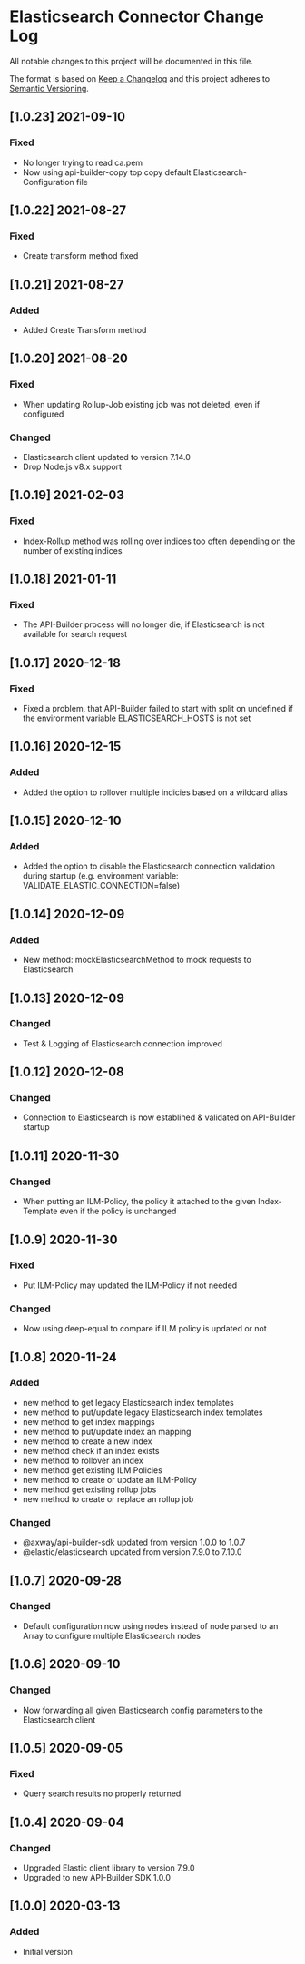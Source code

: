 # Elasticsearch Connector Change Log
All notable changes to this project will be documented in this file.

The format is based on [Keep a Changelog](http://keepachangelog.com/)
and this project adheres to [Semantic Versioning](http://semver.org/).

## [1.0.23] 2021-09-10
### Fixed
- No longer trying to read ca.pem
- Now using api-builder-copy top copy default Elasticsearch-Configuration file

## [1.0.22] 2021-08-27
### Fixed
- Create transform method fixed

## [1.0.21] 2021-08-27
### Added
- Added Create Transform method

## [1.0.20] 2021-08-20
### Fixed
- When updating Rollup-Job existing job was not deleted, even if configured 

### Changed
- Elasticsearch client updated to version 7.14.0
- Drop Node.js v8.x support

## [1.0.19] 2021-02-03
### Fixed
- Index-Rollup method was rolling over indices too often depending on the number of existing indices

## [1.0.18] 2021-01-11
### Fixed
- The API-Builder process will no longer die, if Elasticsearch is not available for search request

## [1.0.17] 2020-12-18
### Fixed
- Fixed a problem, that API-Builder failed to start with split on undefined if the environment variable ELASTICSEARCH_HOSTS is not set

## [1.0.16] 2020-12-15
### Added
- Added the option to rollover multiple indicies based on a wildcard alias

## [1.0.15] 2020-12-10
### Added
- Added the option to disable the Elasticsearch connection validation during startup (e.g. environment variable: VALIDATE_ELASTIC_CONNECTION=false)

## [1.0.14] 2020-12-09
### Added
- New method: mockElasticsearchMethod to mock requests to Elasticsearch

## [1.0.13] 2020-12-09
### Changed
- Test & Logging of Elasticsearch connection improved

## [1.0.12] 2020-12-08
### Changed
- Connection to Elasticsearch is now establihed & validated on API-Builder startup

## [1.0.11] 2020-11-30
### Changed
- When putting an ILM-Policy, the policy it attached to the given Index-Template even if the policy is unchanged

## [1.0.9] 2020-11-30
### Fixed
- Put ILM-Policy may updated the ILM-Policy if not needed

### Changed
- Now using deep-equal to compare if ILM policy is updated or not

## [1.0.8] 2020-11-24
### Added
- new method to get legacy Elasticsearch index templates
- new method to put/update legacy Elasticsearch index templates
- new method to get index mappings
- new method to put/update index an mapping
- new method to create a new index
- new method check if an index exists
- new method to rollover an index
- new method get existing ILM Policies
- new method to create or update an ILM-Policy
- new method get existing rollup jobs
- new method to create or replace an rollup job

### Changed
- @axway/api-builder-sdk updated from version 1.0.0 to 1.0.7
- @elastic/elasticsearch updated from version 7.9.0 to 7.10.0

## [1.0.7] 2020-09-28
### Changed
- Default configuration now using nodes instead of node 
  parsed to an Array to configure multiple Elasticsearch nodes

## [1.0.6] 2020-09-10
### Changed
- Now forwarding all given Elasticsearch config parameters to the Elasticsearch client

## [1.0.5] 2020-09-05
### Fixed
- Query search results no properly returned

## [1.0.4] 2020-09-04
### Changed
- Upgraded Elastic client library to version 7.9.0
- Upgraded to new API-Builder SDK 1.0.0

## [1.0.0] 2020-03-13
### Added
- Initial version
